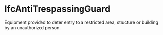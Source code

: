 IfcAntiTrespassingGuard
=======================
Equipment provided to deter entry to a restricted area, structure or building
by an unauthorized person.


